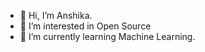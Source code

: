 - 👋 Hi, I’m Anshika.
- 👀 I’m interested in Open Source
- 🌱 I’m currently learning Machine Learning.
<!--- - 💞️ I’m looking to collaborate on 
- 📫 How to reach me ... --->

<!---
AnshikaRepositor/AnshikaRepositor is a ✨ special ✨ repository because its `README.md` (this file) appears on your GitHub profile.
You can click the Preview link to take a look at your changes.
--->
